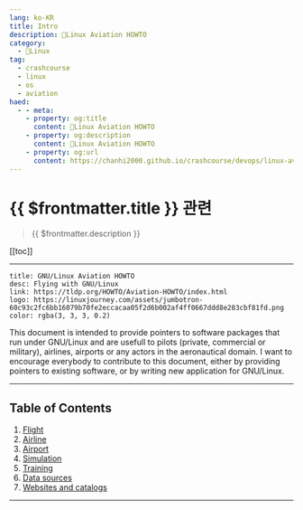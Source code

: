 ```yaml
---
lang: ko-KR
title: Intro
description: 🐧Linux Aviation HOWTO
category:
  - 🐧Linux
tag: 
  - crashcourse
  - linux 
  - os
  - aviation
haed:
  - - meta:
    - property: og:title
      content: 🐧Linux Aviation HOWTO
    - property: og:description
      content: 🐧Linux Aviation HOWTO
    - property: og:url
      content: https://chanhi2000.github.io/crashcourse/devops/linux-aviation-howto.html
---
```


# {{ $frontmatter.title }} 관련

> {{ $frontmatter.description }}

[[toc]]

--- 

```component VPCard
title: GNU/Linux Aviation HOWTO
desc: Flying with GNU/Linux
link: https://tldp.org/HOWTO/Aviation-HOWTO/index.html
logo: https://linuxjourney.com/assets/jumbotron-60c93c2fc6bb16079b70fe2eccacaa05f2d6b002af4ff0667ddd8e283cbf81fd.png
color: rgba(3, 3, 3, 0.2)
```


This document is intended to provide pointers to software packages that run under GNU/Linux and are usefull to pilots (private, commercial or military), airlines, airports or any actors in the aeronautical domain. I want to encourage everybody to contribute to this document, either by providing pointers to existing software, or by writing new application for GNU/Linux.

---

## Table of Contents

1. [Flight](01-flight.md)
2. [Airline](02-airline.md)
3. [Airport](03-airport.md)
4. [Simulation](04-simulation.md)
5. [Training](05-training)
6. [Data sources](06-data-sources.md)
7. [Websites and catalogs](07-websites-and-catalogs.md)

---

<TagLinks />
